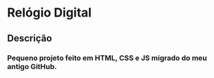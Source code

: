 # Relógio Digital

## Descrição 

### Pequeno projeto feito em HTML, CSS e JS migrado do meu antigo GitHub.

